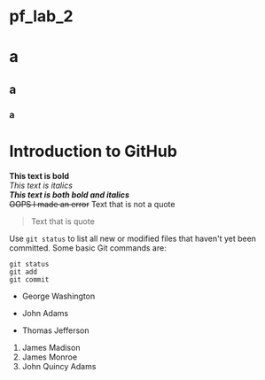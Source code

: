 # pf_lab_2
# a
## a
### a

 # Introduction to GitHub
 **This text is bold**\
 *This text is italics*\
 ***This text is both bold and italics***\
 ~~OOPS I made an error~~
Text that is not a quote
 > Text that is quote

 Use `git status` to list all new or modified files that haven't yet been committed.
 Some basic Git commands are:
 ```
 git status
 git add
 git commit
 ```
 - George Washington
 * John Adams
 + Thomas Jefferson

1. James Madison
2. James Monroe
3. John Quincy Adams
   
